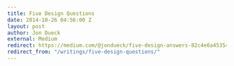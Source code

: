 ```yaml
---
title: Five Design Questions
date: 2014-10-26 04:56:00 Z
layout: post
author: Jon Dueck
external: Medium
redirect: https://medium.com/@jondueck/five-design-answers-82c4e6a45354
redirect_from: "/writings/five-design-questions/"
---
```


